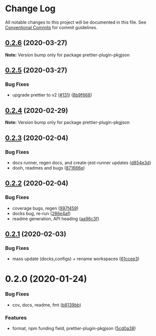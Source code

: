 # Change Log

All notable changes to this project will be documented in this file.
See [Conventional Commits](https://conventionalcommits.org) for commit guidelines.

## [0.2.6](https://github.com/tunnckoCore/opensource/compare/prettier-plugin-pkgjson@0.2.5...prettier-plugin-pkgjson@0.2.6) (2020-03-27)

**Note:** Version bump only for package prettier-plugin-pkgjson





## [0.2.5](https://github.com/tunnckoCore/opensource/compare/prettier-plugin-pkgjson@0.2.4...prettier-plugin-pkgjson@0.2.5) (2020-03-27)


### Bug Fixes

* upgrade prettier to v2 ([#131](https://github.com/tunnckoCore/opensource/issues/131)) ([8b9f668](https://github.com/tunnckoCore/opensource/commit/8b9f66828baf27d92ce704f0f3c3c9a706ff39ed))





## [0.2.4](https://github.com/tunnckoCore/opensource/compare/prettier-plugin-pkgjson@0.2.3...prettier-plugin-pkgjson@0.2.4) (2020-02-29)

**Note:** Version bump only for package prettier-plugin-pkgjson





## [0.2.3](https://github.com/tunnckoCore/opensource/compare/prettier-plugin-pkgjson@0.2.2...prettier-plugin-pkgjson@0.2.3) (2020-02-04)


### Bug Fixes

* docs runner, regen docs, and create-jest-runner updates ([d854e3d](https://github.com/tunnckoCore/opensource/commit/d854e3d335fa1d2c82d87321a07c6659fe6dcee1))
* dooh, readmes and bugs ([871666e](https://github.com/tunnckoCore/opensource/commit/871666e7eabbca6bf65cbc257311f0a46d410752))





## [0.2.2](https://github.com/tunnckoCore/opensource/compare/prettier-plugin-pkgjson@0.2.1...prettier-plugin-pkgjson@0.2.2) (2020-02-04)


### Bug Fixes

* coverage bugs, regen ([997f459](https://github.com/tunnckoCore/opensource/commit/997f459bff26b47f9119b4b7046f7b7d8b7afd6c))
* docks bug, re-run ([286e4af](https://github.com/tunnckoCore/opensource/commit/286e4af4de74899decf0bf71124b0abb214c887a))
* readme generation, API heading ([aa96c3f](https://github.com/tunnckoCore/opensource/commit/aa96c3f06af5a27b0e3b4119b92a9f7978e0e251))





## [0.2.1](https://github.com/tunnckoCore/opensource/compare/prettier-plugin-pkgjson@0.2.0...prettier-plugin-pkgjson@0.2.1) (2020-02-03)


### Bug Fixes

* mass update (docks,configs) + rename workspaces ([61ccee3](https://github.com/tunnckoCore/opensource/commit/61ccee33ca1cce122de9c7d6522a7a2913f65828))





# 0.2.0 (2020-01-24)


### Bug Fixes

* cov, docs, readme, fmt ([b8139bb](https://github.com/tunnckoCore/opensource/commit/b8139bb6ee58d2219c9561ae022f6970b2deebce))


### Features

* format, npm funding field, prettier-plugin-pkgjson ([5cd0a38](https://github.com/tunnckoCore/opensource/commit/5cd0a389a731e5634636f1a124decbaf36807824))

